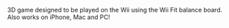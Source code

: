 3D game designed to be played on the Wii using the Wii Fit balance board.
Also works on iPhone, Mac and PC!